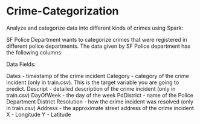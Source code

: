 # Crime-Categorization
Analyze and categorize data into different kinds of crimes using Spark:

SF Police Department wants to categorize crimes that were registered in different police departments.  The data given by SF Police department has the following columns:


Data Fields:


Dates - timestamp of the crime incident
Category - category of the crime incident (only in train.csv). This is the target variable you are going to predict.
Descript - detailed description of the crime incident (only in train.csv)
DayOfWeek - the day of the week
PdDistrict - name of the Police Department District
Resolution - how the crime incident was resolved (only in train.csv)
Address - the approximate street address of the crime incident 
X - Longitude
Y - Latitude
